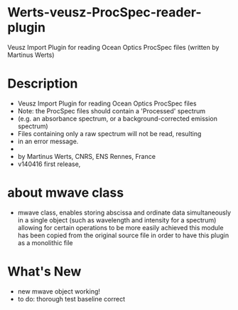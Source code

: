 # Werts-veusz-ProcSpec-reader-plugin
Veusz Import Plugin for reading Ocean Optics ProcSpec files (written by Martinus Werts)

# Description
- Veusz Import Plugin for reading Ocean Optics ProcSpec files
- Note: the ProcSpec files should contain a 'Processed' spectrum
- (e.g. an absorbance spectrum, or a background-corrected emission spectrum)
- Files containing only a raw spectrum will not be read, resulting
- in an error message.
- 
- by Martinus Werts, CNRS, ENS Rennes, France
- v140416   first release, 

# about mwave class
- mwave class, enables storing abscissa and ordinate data simultaneously in a single object (such as wavelength and intensity for a spectrum) allowing for certain operations to be more easily achieved this module has been copied from the original source file in order to have this plugin as a monolithic file

# What's New
- new mwave object working!
- to do: thorough test baseline correct
